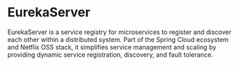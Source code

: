 # EurekaServer
EurekaServer is a service registry for microservices to register and discover each other within a distributed system. Part of the Spring Cloud ecosystem and Netflix OSS stack, it simplifies service management and scaling by providing dynamic service registration, discovery, and fault tolerance.
